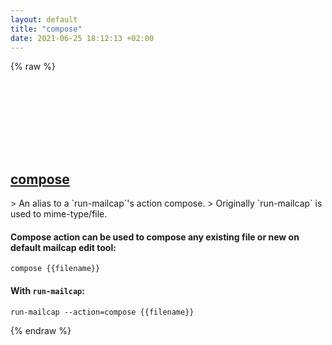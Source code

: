```yaml
---
layout: default
title: "compose"
date: 2021-06-25 18:12:13 +02:00
---
```

{% raw %}
<h2 id="compose">
  <a href="/en/linux/compose.html">compose</a> <a href="#compose"><svg class="icon">
    <use href="/assets/images/unicode_sprite.svg#link" />
  </svg></a>
</h2>
> An alias to a `run-mailcap`'s action compose.
> Originally `run-mailcap` is used to mime-type/file.

#### Compose action can be used to compose any existing file or new on default mailcap edit tool:
```shell
compose {{filename}}
```
#### With `run-mailcap`:
```shell
run-mailcap --action=compose {{filename}}
```
{% endraw %}